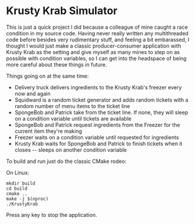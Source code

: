 # Krusty Krab Simulator

This is just a quick project I did because a colleague of mine caught a race condition in my source code. Having never really written any multithreaded code before besides very rudimentary stuff, and feeling a bit embarassed,
I thought I would just make a classic producer-consumer application with Krusty Krab as the setting and give myself as many mines to step on as possible with condition variables, so I can get into the headspace of being more 
careful about these things in future.

Things going on at the same time:
- Delivery truck delivers ingredients to the Krusty Krab's freezer every now and again
- Squidward is a random ticket generator and adds random tickets with a random number of menu items to the ticket line
- SpongeBob and Patrick take from the ticket line. If none, they will sleep on a condition variable until tickets are available
- SpongeBob and Patrick request ingredients from the Freezer for the current item they're making
- Freezer waits on a condition variable until requested for ingredients
- Krusty Krab waits for SpongeBob and Patrick to finish tickets when it closes -- sleeps on another condition variable
  
To build and run just do the classic CMake rodeo:

On Linux:
```
mkdir build
cd build
cmake ..
make -j $(nproc)
./KrustyKrab
```

Press any key to stop the application.

